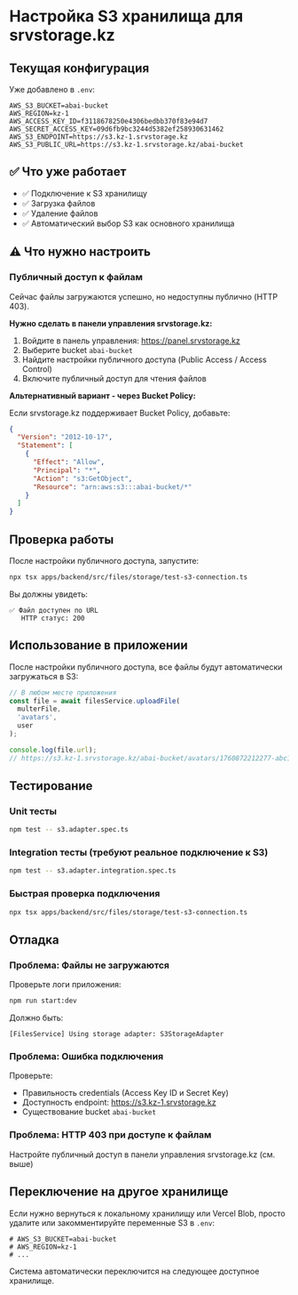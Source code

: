 # Настройка S3 хранилища для srvstorage.kz

## Текущая конфигурация

Уже добавлено в `.env`:
```env
AWS_S3_BUCKET=abai-bucket
AWS_REGION=kz-1
AWS_ACCESS_KEY_ID=f3118678250e4306bedbb370f83e94d7
AWS_SECRET_ACCESS_KEY=09d6fb9bc3244d5382ef258930631462
AWS_S3_ENDPOINT=https://s3.kz-1.srvstorage.kz
AWS_S3_PUBLIC_URL=https://s3.kz-1.srvstorage.kz/abai-bucket
```

## ✅ Что уже работает

- ✅ Подключение к S3 хранилищу
- ✅ Загрузка файлов
- ✅ Удаление файлов
- ✅ Автоматический выбор S3 как основного хранилища

## ⚠️ Что нужно настроить

### Публичный доступ к файлам

Сейчас файлы загружаются успешно, но недоступны публично (HTTP 403).

**Нужно сделать в панели управления srvstorage.kz:**

1. Войдите в панель управления: https://panel.srvstorage.kz
2. Выберите bucket `abai-bucket`
3. Найдите настройки публичного доступа (Public Access / Access Control)
4. Включите публичный доступ для чтения файлов

**Альтернативный вариант - через Bucket Policy:**

Если srvstorage.kz поддерживает Bucket Policy, добавьте:

```json
{
  "Version": "2012-10-17",
  "Statement": [
    {
      "Effect": "Allow",
      "Principal": "*",
      "Action": "s3:GetObject",
      "Resource": "arn:aws:s3:::abai-bucket/*"
    }
  ]
}
```

## Проверка работы

После настройки публичного доступа, запустите:

```bash
npx tsx apps/backend/src/files/storage/test-s3-connection.ts
```

Вы должны увидеть:
```
✅ Файл доступен по URL
   HTTP статус: 200
```

## Использование в приложении

После настройки публичного доступа, все файлы будут автоматически загружаться в S3:

```typescript
// В любом месте приложения
const file = await filesService.uploadFile(
  multerFile,
  'avatars',
  user
);

console.log(file.url);
// https://s3.kz-1.srvstorage.kz/abai-bucket/avatars/1760872212277-abc123.jpg
```

## Тестирование

### Unit тесты
```bash
npm test -- s3.adapter.spec.ts
```

### Integration тесты (требуют реальное подключение к S3)
```bash
npm test -- s3.adapter.integration.spec.ts
```

### Быстрая проверка подключения
```bash
npx tsx apps/backend/src/files/storage/test-s3-connection.ts
```

## Отладка

### Проблема: Файлы не загружаются

Проверьте логи приложения:
```bash
npm run start:dev
```

Должно быть:
```
[FilesService] Using storage adapter: S3StorageAdapter
```

### Проблема: Ошибка подключения

Проверьте:
- Правильность credentials (Access Key ID и Secret Key)
- Доступность endpoint: https://s3.kz-1.srvstorage.kz
- Существование bucket `abai-bucket`

### Проблема: HTTP 403 при доступе к файлам

Настройте публичный доступ в панели управления srvstorage.kz (см. выше)

## Переключение на другое хранилище

Если нужно вернуться к локальному хранилищу или Vercel Blob, просто удалите или закомментируйте переменные S3 в `.env`:

```env
# AWS_S3_BUCKET=abai-bucket
# AWS_REGION=kz-1
# ...
```

Система автоматически переключится на следующее доступное хранилище.
